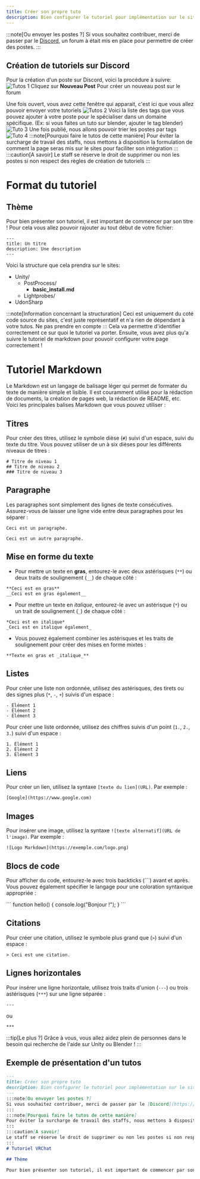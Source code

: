 ```yaml
---
title: Créer son propre tuto
description: Bien configurer le tutoriel pour implémentation sur le site de vrchat france
---
```

:::note[Ou envoyer les postes ?]
Si vous souhaitez contribuer, merci de passer par le [Discord](https://discord.gg/vrchatfrance), un forum à était mis en place pour permettre de créer des postes.
:::
## Création de tutoriels sur Discord 
Pour la création d'un poste sur Discord, voici la procédure à suivre:
![Tutos 1](/img/tuto_1.png)
Cliquez sur **Nouveau Post** Pour créer un nouveau post sur le forum 

Une fois ouvert, vous avez cette fenêtre qui apparait, c'est ici que vous allez pouvoir envoyer votre tutoriels
![Tutos 2](/img/tuto_2.png)
Voici la liste des tags que vous pouvez ajouter à votre poste pour le spécialiser dans un domaine spécifique. (Ex: si vous faites un tuto sur blender, ajouter le tag blender)
![Tuto 3](/img/tuto_3.png)
Une fois publié, nous allons pouvoir trier les postes par tags
![Tuto 4](/img/tuto_4.png)
:::note[Pourquoi faire le tutos de cette manière]
Pour éviter la surcharge de travail des staffs, nous mettons à disposition la formulation de comment la page seras mis sur le sites pour faciliter son intégration
:::
:::caution[A savoir]
Le staff se réserve le droit de supprimer ou non les postes si non respect des règles de création de tutoriels 
:::
# Format du tutoriel

## Thème

Pour bien présenter son tutoriel, il est important de commencer par son titre ! Pour cela vous allez pouvoir rajouter au tout début de votre fichier: 

```
---
title: Un titre
description: Une description
---
```


Voici la structure que cela prendra sur le sites:

   <FileTree>

   - Unity/
     - PostProcess/
       - **basic_install.md**
     - Lightprobes/
   - UdonSharp

   </FileTree>

:::note[Information concernant la structuration]
Ceci est uniquement du coté code source du sites, c'est juste représentatif et n'a rien de dépendant à votre tutos. Ne pas prendre en compte 
:::
Cela va permettre d'identifier correctement ce sur quoi le tutoriel va porter. Ensuite, vous avez plus qu'a suivre le tutoriel de markdown pour pouvoir configurer votre page correctement ! 


# Tutoriel Markdown

Le Markdown est un langage de balisage léger qui permet de formater du texte de manière simple et lisible. Il est couramment utilisé pour la rédaction de documents, la création de pages web, la rédaction de README, etc. Voici les principales balises Markdown que vous pouvez utiliser :

## Titres

Pour créer des titres, utilisez le symbole dièse (`#`) suivi d'un espace, suivi du texte du titre. Vous pouvez utiliser de un à six dièses pour les différents niveaux de titres :

```
# Titre de niveau 1
## Titre de niveau 2
### Titre de niveau 3
```

## Paragraphe

Les paragraphes sont simplement des lignes de texte consécutives. Assurez-vous de laisser une ligne vide entre deux paragraphes pour les séparer :

```
Ceci est un paragraphe.

Ceci est un autre paragraphe.
```

## Mise en forme du texte

- Pour mettre un texte en **gras**, entourez-le avec deux astérisques (`**`) ou deux traits de soulignement (`__`) de chaque côté :

```
**Ceci est en gras**
__Ceci est en gras également__
```

- Pour mettre un texte en *italique*, entourez-le avec un astérisque (`*`) ou un trait de soulignement (`_`) de chaque côté :

```
*Ceci est en italique*
_Ceci est en italique également_
```

- Vous pouvez également combiner les astérisques et les traits de soulignement pour créer des mises en forme mixtes :

```
**Texte en gras et _italique_**
```

## Listes

Pour créer une liste non ordonnée, utilisez des astérisques, des tirets ou des signes plus (`*`, `-`, `+`) suivis d'un espace :

```
- Élément 1
- Élément 2
- Élément 3
```

Pour créer une liste ordonnée, utilisez des chiffres suivis d'un point (`1.`, `2.`, `3.`) suivi d'un espace :

```
1. Élément 1
2. Élément 2
3. Élément 3
```

## Liens

Pour créer un lien, utilisez la syntaxe `[texte du lien](URL)`. Par exemple :

```
[Google](https://www.google.com)
```

## Images

Pour insérer une image, utilisez la syntaxe `![texte alternatif](URL de l'image)`. Par exemple :

```
![Logo Markdown](https://exemple.com/logo.png)
```

## Blocs de code

Pour afficher du code, entourez-le avec trois backticks (```) avant et après. Vous pouvez également spécifier le langage pour une coloration syntaxique appropriée :

\```
function hello() {
    console.log("Bonjour !");
}
\```

## Citations

Pour créer une citation, utilisez le symbole plus grand que (`>`) suivi d'un espace :

```
> Ceci est une citation.
```

## Lignes horizontales

Pour insérer une ligne horizontale, utilisez trois traits d'union (`---`) ou trois astérisques (`***`) sur une ligne séparée :

```
---
```

ou

```
***
```

:::tip[Le plus ?]
Grâce à vous, vous allez aidez plein de personnes dans le besoin qui recherche de l'aide sur Unity ou Blender ! 
:::

## Exemple de présentation d'un tutos

```md
---
title: Créer son propre tuto
description: Bien configurer le tutoriel pour implémentation sur le site de vrchat france
---
:::note[Ou envoyer les postes ?]
Si vous souhaitez contribuer, merci de passer par le [Discord](https://discord.gg/vrchatfrance), un forum à était mis en place pour permettre de créer des postes.
:::
:::note[Pourquoi faire le tutos de cette manière]
Pour éviter la surcharge de travail des staffs, nous mettons à disposition la formulation de comment la page seras mis sur le sites pour faciliter son intégration
:::
:::caution[A savoir]
Le staff se réserve le droit de supprimer ou non les postes si non respect des règles de création de tutoriels 
:::
# Tutoriel VRChat

## Thème

Pour bien présenter son tutoriel, il est important de commencer par son titre ! Pour cela vous allez pouvoir rajouter au tout début de votre fichier: 
```